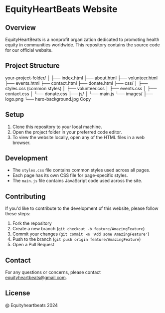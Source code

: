 # EquityHeartBeats Website

## Overview
EquityHeartBeats is a nonprofit organization dedicated to promoting health equity in communities worldwide. This repository contains the source code for our official website.

## Project Structure
your-project-folder/
│
├── index.html
├── about.html
├── volunteer.html
├── events.html
├── contact.html
├── donate.html
├── css/
│   ├── styles.css (common styles)
│   ├── volunteer.css
│   ├── events.css
│   ├── contact.css
│   └── donate.css
├── js/
│   └── main.js
└── images/
├── logo.png
└── hero-background.jpg
Copy
## Setup
1. Clone this repository to your local machine.
2. Open the project folder in your preferred code editor.
3. To view the website locally, open any of the HTML files in a web browser.

## Development
- The `styles.css` file contains common styles used across all pages.
- Each page has its own CSS file for page-specific styles.
- The `main.js` file contains JavaScript code used across the site.

## Contributing
If you'd like to contribute to the development of this website, please follow these steps:
1. Fork the repository
2. Create a new branch (`git checkout -b feature/AmazingFeature`)
3. Commit your changes (`git commit -m 'Add some AmazingFeature'`)
4. Push to the branch (`git push origin feature/AmazingFeature`)
5. Open a Pull Request

## Contact
For any questions or concerns, please contact equityheartbeats@gmail.com.

## License
@ Equityheartbeats 2024
